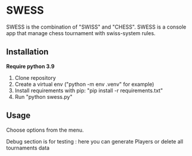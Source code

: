 # SWESS

SWESS is the combination of "SWISS" and "CHESS". SWESS is a console app that manage chess tournament with swiss-system rules.

## Installation

**Require python 3.9**

1. Clone repository
2. Create a virtual env ("python -m env .venv" for example)
3. Install requirements with pip: "pip install -r requirements.txt"
4. Run "python swess.py"

## Usage

Choose options from the menu.

Debug section is for testing : here you can generate Players or delete all tournaments data
